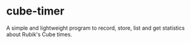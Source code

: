 # cube-timer
A simple and lightweight program to record, store, list and get statistics about Rubik's Cube times.

